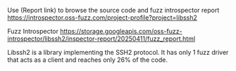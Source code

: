 Use (Report link) to browse the source code and fuzz introspector report https://introspector.oss-fuzz.com/project-profile?project=libssh2

Fuzz Introspector
https://storage.googleapis.com/oss-fuzz-introspector/libssh2/inspector-report/20250411/fuzz_report.html

Libssh2 is a library implementing the SSH2 protocol.  It has only 1 fuzz driver that acts as a client and reaches only 26% of the code.  

